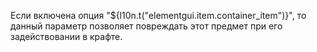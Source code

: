 Если включена опция "${l10n.t("elementgui.item.container_item")}", то данный параметр позволяет повреждать этот предмет при его задействовании в крафте.